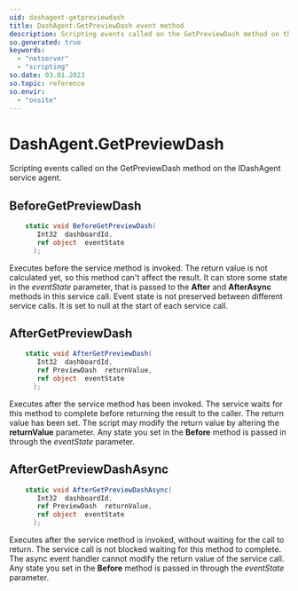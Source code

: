 ```yaml
---
uid: dashagent-getpreviewdash
title: DashAgent.GetPreviewDash event method
description: Scripting events called on the GetPreviewDash method on the DashAgent service agent.
so.generated: true
keywords:
  - "netserver"
  - "scripting"
so.date: 03.01.2023
so.topic: reference
so.envir:
  - "onsite"
---
```

# DashAgent.GetPreviewDash

Scripting events called on the <see cref='M:SuperOffice.CRM.Services.IDashAgent.GetPreviewDash'>GetPreviewDash</see> method on the <see cref='IDashAgent'>IDashAgent</see>  service agent.

## BeforeGetPreviewDash
```cs
    static void BeforeGetPreviewDash(
       Int32  dashboardId,
       ref object  eventState
      );
```
Executes before the service method is invoked.
The return value is not calculated yet, so this method can't affect the result.
It can store some state in the *eventState* parameter, that is passed to the **After** and **AfterAsync** methods in this service call.
Event state is not preserved between different service calls. It is set to null at the start of each service call.
## AfterGetPreviewDash
```cs
    static void AfterGetPreviewDash(
       Int32  dashboardId,
       ref PreviewDash  returnValue,
       ref object  eventState
      );
```
Executes after the service method has been invoked. The service waits for this method to complete before returning the result to the caller.
The return value has been set. The script may modify the return value by altering the **returnValue** parameter.
Any state you set in the **Before** method is passed in through the *eventState* parameter.
## AfterGetPreviewDashAsync
```cs
    static void AfterGetPreviewDashAsync(
       Int32  dashboardId,
       ref PreviewDash  returnValue,
       ref object  eventState
      );
```
Executes after the service method is invoked, without waiting for the call to return.
The service call is not blocked waiting for this method to complete.
The async event handler cannot modify the return value of the service call.
Any state you set in the **Before** method is passed in through the *eventState* parameter.

